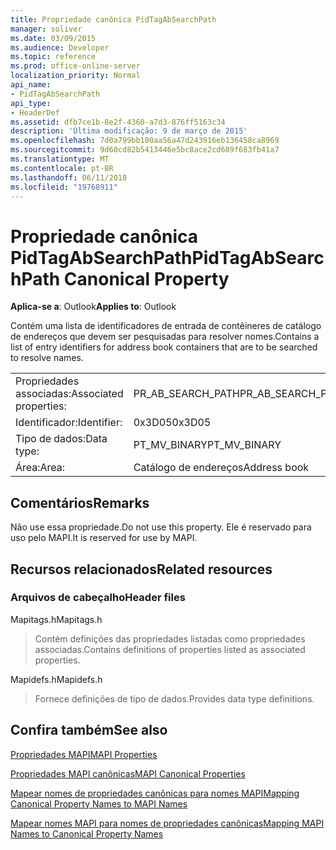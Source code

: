 ```yaml
---
title: Propriedade canônica PidTagAbSearchPath
manager: soliver
ms.date: 03/09/2015
ms.audience: Developer
ms.topic: reference
ms.prod: office-online-server
localization_priority: Normal
api_name:
- PidTagAbSearchPath
api_type:
- HeaderDef
ms.assetid: dfb7ce1b-8e2f-4360-a7d3-876ff5163c34
description: 'Última modificação: 9 de março de 2015'
ms.openlocfilehash: 7d0a799bb100aa56a47d243916eb136458ca8969
ms.sourcegitcommit: 9d60cd82b5413446e5bc8ace2cd689f683fb41a7
ms.translationtype: MT
ms.contentlocale: pt-BR
ms.lasthandoff: 06/11/2018
ms.locfileid: "19768911"
---
```

# <a name="pidtagabsearchpath-canonical-property"></a><span data-ttu-id="d2588-103">Propriedade canônica PidTagAbSearchPath</span><span class="sxs-lookup"><span data-stu-id="d2588-103">PidTagAbSearchPath Canonical Property</span></span>

  
  
<span data-ttu-id="d2588-104">**Aplica-se a**: Outlook</span><span class="sxs-lookup"><span data-stu-id="d2588-104">**Applies to**: Outlook</span></span> 
  
<span data-ttu-id="d2588-105">Contém uma lista de identificadores de entrada de contêineres de catálogo de endereços que devem ser pesquisadas para resolver nomes.</span><span class="sxs-lookup"><span data-stu-id="d2588-105">Contains a list of entry identifiers for address book containers that are to be searched to resolve names.</span></span> 
  
|||
|:-----|:-----|
|<span data-ttu-id="d2588-106">Propriedades associadas:</span><span class="sxs-lookup"><span data-stu-id="d2588-106">Associated properties:</span></span>  <br/> |<span data-ttu-id="d2588-107">PR_AB_SEARCH_PATH</span><span class="sxs-lookup"><span data-stu-id="d2588-107">PR_AB_SEARCH_PATH</span></span>  <br/> |
|<span data-ttu-id="d2588-108">Identificador:</span><span class="sxs-lookup"><span data-stu-id="d2588-108">Identifier:</span></span>  <br/> |<span data-ttu-id="d2588-109">0x3D05</span><span class="sxs-lookup"><span data-stu-id="d2588-109">0x3D05</span></span>  <br/> |
|<span data-ttu-id="d2588-110">Tipo de dados:</span><span class="sxs-lookup"><span data-stu-id="d2588-110">Data type:</span></span>  <br/> |<span data-ttu-id="d2588-111">PT_MV_BINARY</span><span class="sxs-lookup"><span data-stu-id="d2588-111">PT_MV_BINARY</span></span>  <br/> |
|<span data-ttu-id="d2588-112">Área:</span><span class="sxs-lookup"><span data-stu-id="d2588-112">Area:</span></span>  <br/> |<span data-ttu-id="d2588-113">Catálogo de endereços</span><span class="sxs-lookup"><span data-stu-id="d2588-113">Address book</span></span>  <br/> |
   
## <a name="remarks"></a><span data-ttu-id="d2588-114">Comentários</span><span class="sxs-lookup"><span data-stu-id="d2588-114">Remarks</span></span>

<span data-ttu-id="d2588-115">Não use essa propriedade.</span><span class="sxs-lookup"><span data-stu-id="d2588-115">Do not use this property.</span></span> <span data-ttu-id="d2588-116">Ele é reservado para uso pelo MAPI.</span><span class="sxs-lookup"><span data-stu-id="d2588-116">It is reserved for use by MAPI.</span></span>
  
## <a name="related-resources"></a><span data-ttu-id="d2588-117">Recursos relacionados</span><span class="sxs-lookup"><span data-stu-id="d2588-117">Related resources</span></span>

### <a name="header-files"></a><span data-ttu-id="d2588-118">Arquivos de cabeçalho</span><span class="sxs-lookup"><span data-stu-id="d2588-118">Header files</span></span>

<span data-ttu-id="d2588-119">Mapitags.h</span><span class="sxs-lookup"><span data-stu-id="d2588-119">Mapitags.h</span></span>
  
> <span data-ttu-id="d2588-120">Contém definições das propriedades listadas como propriedades associadas.</span><span class="sxs-lookup"><span data-stu-id="d2588-120">Contains definitions of properties listed as associated properties.</span></span>
    
<span data-ttu-id="d2588-121">Mapidefs.h</span><span class="sxs-lookup"><span data-stu-id="d2588-121">Mapidefs.h</span></span>
  
> <span data-ttu-id="d2588-122">Fornece definições de tipo de dados.</span><span class="sxs-lookup"><span data-stu-id="d2588-122">Provides data type definitions.</span></span>
    
## <a name="see-also"></a><span data-ttu-id="d2588-123">Confira também</span><span class="sxs-lookup"><span data-stu-id="d2588-123">See also</span></span>



[<span data-ttu-id="d2588-124">Propriedades MAPI</span><span class="sxs-lookup"><span data-stu-id="d2588-124">MAPI Properties</span></span>](mapi-properties.md)
  
[<span data-ttu-id="d2588-125">Propriedades MAPI canônicas</span><span class="sxs-lookup"><span data-stu-id="d2588-125">MAPI Canonical Properties</span></span>](mapi-canonical-properties.md)
  
[<span data-ttu-id="d2588-126">Mapear nomes de propriedades canônicas para nomes MAPI</span><span class="sxs-lookup"><span data-stu-id="d2588-126">Mapping Canonical Property Names to MAPI Names</span></span>](mapping-canonical-property-names-to-mapi-names.md)
  
[<span data-ttu-id="d2588-127">Mapear nomes MAPI para nomes de propriedades canônicas</span><span class="sxs-lookup"><span data-stu-id="d2588-127">Mapping MAPI Names to Canonical Property Names</span></span>](mapping-mapi-names-to-canonical-property-names.md)

